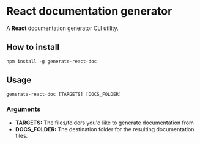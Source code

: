 # React documentation generator

A **React** documentation generator CLI utility.

## How to install

    npm install -g generate-react-doc

## Usage

    generate-react-doc [TARGETS] [DOCS_FOLDER]

### Arguments

- **TARGETS:** The files/folders you'd like to generate documentation from
- **DOCS_FOLDER:** The destination folder for the resulting documentation files.
